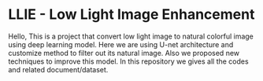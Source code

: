 # LLIE - Low Light Image Enhancement 

Hello, This is a project that convert low light image to natural colorful image using deep learning model. Here we are using U-net architecture and customize method to filter out its natural image. Also we proposed new techniques to improve this model. 
In this repository we gives all the codes and related document/dataset.
